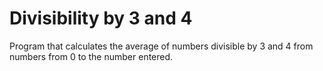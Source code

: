 # Divisibility by 3 and 4 
Program that calculates the average of numbers divisible by 3 and 4 from numbers from 0 to the number entered.

